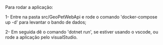 Para rodar a aplicação: 

1- Entre na pasta src/GeoPetWebApi e rode o comando 'docker-compose up -d' para levantar o bando de dados;

2- Em seguida dê o comando 'dotnet run', se estiver usando o vscode, ou rode a aplicação pelo visualStudio.





<!--- Fontes de pesquisa:

https://stackoverflow.com/questions/60444977/how-to-get-identity-user-from-his-authentication-jwt-token-in-net-core-api

https://github.com/AzureAD/azure-activedirectory-identitymodel-extensions-for-dotnet/blob/dev/src/System.IdentityModel.Tokens.Jwt/ClaimTypeMapping.cs#L54 -->
